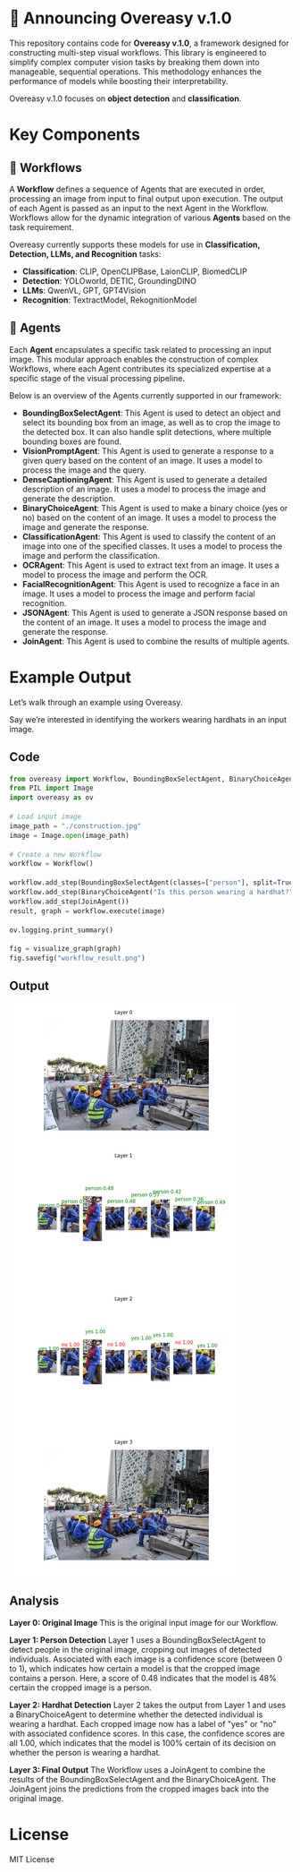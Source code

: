 # 🎉 Announcing Overeasy v.1.0 

This repository contains code for **Overeasy v.1.0**, a framework designed for constructing multi-step visual workflows. This library is engineered to simplify complex computer vision tasks by breaking them down into manageable, sequential operations. This methodology enhances the performance of models while boosting their interpretability.

Overeasy v.1.0 focuses on **object detection** and **classification**.

# Key Components

## 🧩 Workflows

A **Workflow** defines a sequence of Agents that are executed in order, processing an image from input to final output upon execution. The output of each Agent is passed as an input to the next Agent in the Workflow. Workflows allow for the dynamic integration of various **Agents** based on the task requirement.

Overeasy currently supports these models for use in **Classification, Detection, LLMs, and Recognition** tasks:

- **Classification**: CLIP, OpenCLIPBase, LaionCLIP, BiomedCLIP
- **Detection**: YOLOworld, DETIC, GroundingDINO
- **LLMs**: QwenVL, GPT, GPT4Vision
- **Recognition**: TextractModel, RekognitionModel

## 🤖 Agents

Each **Agent** encapsulates a specific task related to processing an input image. This modular approach enables the construction of complex Workflows, where each Agent contributes its specialized expertise at a specific stage of the visual processing pipeline. 

Below is an overview of the Agents currently supported in our framework:

- **BoundingBoxSelectAgent**: This Agent is used to detect an object and select its bounding box from an image, as well as to crop the image to the detected box. It can also handle split detections, where multiple bounding boxes are found.
- **VisionPromptAgent**: This Agent is used to generate a response to a given query based on the content of an image. It uses a model to process the image and the query.
- **DenseCaptioningAgent**: This Agent is used to generate a detailed description of an image. It uses a model to process the image and generate the description.
- **BinaryChoiceAgent**: This Agent is used to make a binary choice (yes or no) based on the content of an image. It uses a model to process the image and generate the response.
- **ClassificationAgent**: This Agent is used to classify the content of an image into one of the specified classes. It uses a model to process the image and perform the classification.
- **OCRAgent**: This Agent is used to extract text from an image. It uses a model to process the image and perform the OCR.
- **FacialRecognitionAgent**: This Agent is used to recognize a face in an image. It uses a model to process the image and perform facial recognition.
- **JSONAgent**: This Agent is used to generate a JSON response based on the content of an image. It uses a model to process the image and generate the response.
- **JoinAgent**: This Agent is used to combine the results of multiple agents.

# Example Output

Let’s walk through an example using Overeasy. 

Say we’re interested in identifying the workers wearing hardhats in an input image.

## Code

```python
from overeasy import Workflow, BoundingBoxSelectAgent, BinaryChoiceAgent, JoinAgent, visualize_graph   
from PIL import Image
import overeasy as ov

# Load input image
image_path = "./construction.jpg"
image = Image.open(image_path)

# Create a new Workflow
workflow = Workflow()

workflow.add_step(BoundingBoxSelectAgent(classes=["person"], split=True))
workflow.add_step(BinaryChoiceAgent("Is this person wearing a hardhat?"))
workflow.add_step(JoinAgent())
result, graph = workflow.execute(image)

ov.logging.print_summary()

fig = visualize_graph(graph)
fig.savefig("workflow_result.png")
```

## Output

![alt text](example.png "Input Image")

## Analysis

**Layer 0: Original Image**
This is the original input image for our Workflow.

**Layer 1: Person Detection**
Layer 1 uses a BoundingBoxSelectAgent to detect people in the original image, cropping out images of detected individuals. Associated with each image is a confidence score (between 0 to 1), which indicates how certain a model is that the cropped image contains a person. Here, a score of 0.48 indicates that the model is 48% certain the cropped image is a person. 

**Layer 2: Hardhat Detection**
Layer 2 takes the output from Layer 1 and uses a BinaryChoiceAgent to determine whether the detected individual is wearing a hardhat. Each cropped image now has a label of "yes" or "no" with associated confidence scores. In this case, the confidence scores are all 1.00, which indicates that the model is 100% certain of its decision on whether the person is wearing a hardhat. 

**Layer 3: Final Output**
The Workflow uses a JoinAgent to combine the results of the BoundingBoxSelectAgent and the BinaryChoiceAgent. The JoinAgent joins the predictions from the cropped images back into the original image.

# License

MIT License

